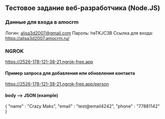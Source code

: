 ## Тестовое задание веб-разработчика (Node.JS)
### Данные для входа в amocrm
Логин: alisa3d2007@gmail.com
Пароль: heTKJC3B
Ссылка для входа: https://alisa3d2007.amocrm.ru/

### NGROK
https://2526-178-121-38-21.ngrok-free.app

#### Пример запроса для добавления или обновления контакта
https://2526-178-121-38-21.ngrok-free.app/person

#### body --> JSON (example)
{
    "name" : "Crazy Maks",
    "email" : "test@email4242",
    "phone" : "77881142"
}